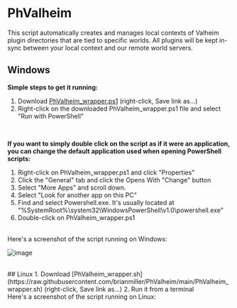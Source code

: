 # PhValheim
This script automatically creates and manages local contexts of Valheim plugin directories that are tied to specific worlds. All plugins will be kept in-sync between your local context and our remote world servers.
<br>
## Windows
<strong>Simple steps to get it running:</strong>
1. Download [PhValheim_wrapper.ps1](https://raw.githubusercontent.com/brianmiller/PhValheim/main/PhValheim_wrapper.ps1) (right-click, Save link as...)
2. Right-click on the downloaded PhValheim_wrapper.ps1 file and select "Run with PowerShell"
<br>

<strong>If you want to simply double click on the script as if it were an application, you can change the default application used when opening PowerShell scripts:</strong>

1. Right-click on PhValheim_wrapper.ps1 and click "Properties"
2. Click the "General" tab and click the Opens With "Change" button
3. Select "More Apps" and scroll down.
4. Select "Look for another app on this PC"
5. Find and select Powershell.exe. It's usually located at "%SystemRoot%\system32\WindowsPowerShell\v1.0\powershell.exe"
6. Double-click on PhValheim_wrapper.ps1

<br>
Here's a screenshot of the script running on Windows:

![image](https://user-images.githubusercontent.com/342276/152061803-5f2c1a68-ce02-45dc-826c-9c63905c044b.png)

<br>
## Linux
1. Download [PhValheim_wrapper.sh](https://raw.githubusercontent.com/brianmiller/PhValheim/main/PhValheim_wrapper.sh) (right-click, Save link as...)
2. Run it from a terminal

<br>
Here's a screenshot of the script running on Linux:



